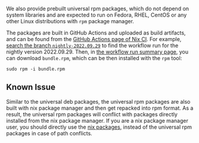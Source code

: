We also provide prebuilt universal rpm packages, which do not depend on system libraries and are expected to run on Fedora, RHEL, CentOS or any other Linux distributions with `rpm` package manager.

The packages are built in GitHub Actions and uploaded as build artifacts, and can be found from the [GitHub Actions page of Nix CI](https://github.com/facebook/hhvm/actions/workflows/nix.yml). For example, [search the branch `nightly-2022.09.29`](https://github.com/facebook/hhvm/actions/workflows/nix.yml?query=branch%3Anightly-2022.09.29+event%3Apush) to find the workflow run for the nightly version 2022.09.29. Then, in [the workflow run summary page](https://github.com/facebook/hhvm/actions/runs/3148241495), you can download `bundle.rpm`, which can be then installed with the `rpm` tool:
```
sudo rpm -i bundle.rpm
```

## Known Issue

Similar to the universal deb packages, the universal rpm packages are also built with nix package manager and then get repacked into rpm format. As a result, the universal rpm packages will conflict with packages directly installed from the nix package manager. If you are a nix package manager user, you should directly use the [nix packages](./nix-packages.md), instead of the universal rpm packages in case of path conflicts.
